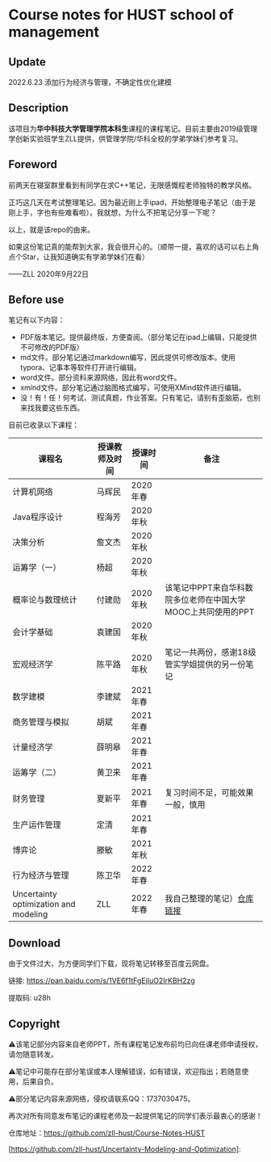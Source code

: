 # Course notes for HUST school of management

## Update

2022.6.23 添加行为经济与管理，不确定性优化建模

## Description

该项目为**华中科技大学管理学院本科生**课程的课程笔记。目前主要由2019级管理学创新实验班学生ZLL提供，供管理学院/华科全校的学弟学妹们参考复习。

##  Foreword

前两天在寝室群里看到有同学在求C++笔记，无限感慨程老师独特的教学风格。

正巧这几天在考试整理笔记。因为最近刚上手ipad，开始整理电子笔记（由于是刚上手，字也有些难看啦）。我就想，为什么不把笔记分享一下呢？

以上，就是该repo的由来。

如果这份笔记真的能帮到大家，我会很开心的。（顺带一提，喜欢的话可以右上角点个Star，让我知道确实有学弟学妹们在看）

——ZLL  2020年9月22日

## Before use

笔记有以下内容：

- PDF版本笔记。提供最终版，方便查阅。（部分笔记在ipad上编辑，只能提供不可修改的PDF版）
- md文件。部分笔记通过markdown编写，因此提供可修改版本。使用typora、记事本等软件打开进行编辑。
- word文件。部分资料来源网络，因此有word文件。
- xmind文件。部分笔记通过脑图格式编写，可使用XMind软件进行编辑。
- 没！有！任！何考试、测试真题，作业答案。只有笔记，请别有歪脑筋，也别来找我要这些东西。

目前已收录以下课程：

| 课程名                                | 授课教师及时间 | 授课时间 | 备注                                                         |
| ------------------------------------- | -------------- | -------- | ------------------------------------------------------------ |
| 计算机网络                            | 马辉民         | 2020年春 |                                                              |
| Java程序设计                          | 程海芳         | 2020年秋 |                                                              |
| 决策分析                              | 詹文杰         | 2020年秋 |                                                              |
| 运筹学（一）                          | 杨超           | 2020年秋 |                                                              |
| 概率论与数理统计                      | 付建勋         | 2020年秋 | 该笔记中PPT来自华科数院多位老师在中国大学MOOC上共同使用的PPT |
| 会计学基础                            | 袁建国         | 2020年秋 |                                                              |
| 宏观经济学                            | 陈平路         | 2020年秋 | 笔记一共两份，感谢18级管实学姐提供的另一份笔记               |
| 数学建模                              | 李建斌         | 2021年春 |                                                              |
| 商务管理与模拟                        | 胡斌           | 2021年春 |                                                              |
| 计量经济学                            | 薛明皋         | 2021年春 |                                                              |
| 运筹学（二）                          | 黄卫来         | 2021年春 |                                                              |
| 财务管理                              | 夏新平         | 2021年春 | 复习时间不足，可能效果一般，慎用                             |
| 生产运作管理                          | 定清           | 2021年春 |                                                              |
| 博弈论                                | 滕敏           | 2021年秋 |                                                              |
| 行为经济与管理                        | 陈卫华         | 2022年春 |                                                              |
| Uncertainty optimization and modeling | ZLL            | 2022年春 | 我自己整理的笔记）[仓库链接](https://github.com/zll-hust/Uncertainty-Modeling-and-Optimization) |

## Download

由于文件过大，为方便同学们下载，现将笔记转移至百度云网盘。

链接: https://pan.baidu.com/s/1VE6f1tFgEjIuO2IrKBH2zg 

提取码: u28h

## Copyright

⚠️该笔记部分内容来自老师PPT，所有课程笔记发布前均已向任课老师申请授权，请勿随意转发。

⚠️笔记中可能存在部分笔误或本人理解错误，如有错误，欢迎指出；若随意使用，后果自负。

⚠️部分笔记内容来源网络，侵权请联系QQ：1737030475。

再次对所有同意发布笔记的课程老师及一起提供笔记的同学们表示最衷心的感谢！



仓库地址：https://github.com/zll-hust/Course-Notes-HUST



[https://github.com/zll-hust/Uncertainty-Modeling-and-Optimization]: 
